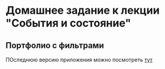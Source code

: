 # Домашнее задание к лекции "События и состояние"

## Портфолио с фильтрами

ПОследнюю версию приложения можно посмотреть [тут](https://alvarez1213.github.io/ra-hw-2_1)
